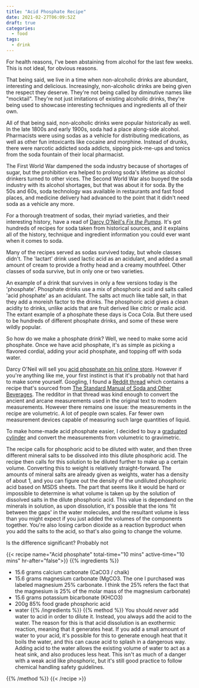 ```yaml
---
title: "Acid Phosphate Recipe"
date: 2021-02-27T06:09:52Z
draft: true
categories:
  - food
tags:
  - drink
---
```


For health reasons, I've been abstaining from alcohol for the last few weeks.
This is not ideal, for obvious reasons.

That being said, we live in a time when non-alcoholic drinks are abundant,
interesting and delicious.
Increasingly, non-alcoholic drinks are being given the respect they deserve.
They're not being called by diminutive names like "mocktail".
They're not just imitations of existing alcoholic drinks, they're being used
to showcase interesting techniques and ingredients all of their own.

All of that being said, non-alcoholic drinks were popular historically as well.
In the late 1800s and early 1900s, soda had a place along-side alcohol.
Pharmacists were using sodas as a vehicle for distributing medications, as well
as other fun intoxicants like cocaine and morphine.
Instead of drunks, there were narcotic addicted soda addicts, sipping pick-me-ups
and tonics from the soda fountain of their local pharmacist.

The First World War dampened the soda industry because of shortages of sugar,
but the prohibition era helped to prolong soda's lifetime as alcohol drinkers
turned to other vices.
The Second World War also buoyed the soda industry with its alcohol shortages,
but that was about it for soda.
By the 50s and 60s, soda technology was available in restaurants and fast food
places, and medicine delivery had advanced to the point that it didn't need
soda as a vehicle any more.

For a thorough treatment of sodas, their myriad varieties, and their interesting
history, have a read of [Darcy O'Neil's *Fix the Pumps*](https://shop.artofdrink.com/product/fix-the-pumps/).
It's got hundreds of recipes for soda taken from historical sources, and it
explains all of the history, technique and ingredient information you could
ever want when it comes to soda.

Many of the recipes served as sodas survived today, but whole classes didn't.
The 'lactart' drink used lactic acid as an acidulant, and added a small amount
of cream to provide a frothy head and a creamy mouthfeel.
Other classes of soda survive, but in only one or two varieties.

An example of a drink that survives in only a few versions today is the 'phosphate'.
Phosphate drinks use a mix of phosphoric acid and salts called 'acid phosphate'
as an acidulant.
The salts act much like table salt, in that they add a moreish factor to the drinks.
The phosphoric acid gives a clean acidity to drinks, unlike acids that are fruit
derived like citric or malic acid.
The extant example of a phosphate these days is Coca Cola.
But there used to be hundreds of different phosphate drinks, and some of these
were wildly popular.

So how do we make a phosphate drink?
Well, we need to make some acid phosphate.
Once we have acid phosphate, it's as simple as picking a flavored cordial,
adding your acid phosphate, and topping off with soda water.

Darcy O'Neil will sell you [acid phosphate on his online store](https://shop.artofdrink.com/product/acid-phosphate/).
However if you're anything like me, your first instinct is that it's probably
not that hard to make some yourself.
Googling, I found a [Reddit thread](https://www.reddit.com/r/cocktails/comments/6fmgnu/home_made_acid_phosphate/) which contains a recipe that's sourced from
[The Standard Manual of Soda and Other Beverages](https://books.google.com.au/books/about/The_Standard_Manual_of_Soda_and_Other_Be.html?id=kekRAAAAYAAJ&redir_esc=y).
The redditor in that thread was kind enough to convert the ancient and arcane measurements
used in the original text to modern measurements.
However there remains one issue: the measurements in the recipe are volumetric.
A lot of people own scales.
Far fewer own measurement devices capable of measuring such large quantities
of liquid.

To make home-made acid phosphate easier, I decided to buy a [graduated cylinder](https://ebay.us/Z1YaXb)
and convert the measurements from volumetric to gravimetric.

The recipe calls for phosphoric acid to be diluted with water, and then three different
mineral salts to be dissolved into this dilute phosphoric acid.
The recipe then calls for this solution to be diluted further to make up a certain volume.
Converting this to weight is relatively straight-forward.
The amounts of mineral salts are already given as weights, water has a density of about 1,
and you can figure out the density of the undiluted phosphoric acid based on MSDS sheets.
The part that seems like it would be hard or impossible to determine is what volume
is taken up by the solution of dissolved salts in the dilute phosphoric acid.
This value is dependand on the minerals in solution, as upon dissolution, it's possible
that the ions 'fit between the gaps' in the water molecules, and the resultant volume
is less than you might expect if you just added the volumes of the components together.
You're also losing carbon dioxide as a reaction byproduct when you add the salts
to the acid, so that's also going to change the volume.

Is the difference significant?
Probably not

{{< recipe name="Acid phosphate" total-time="10 mins" active-time="10 mins" hr-after="false">}}
  {{% ingredients %}}
  * 15.6 grams calcium carbonate (CaCO3 / chalk)
  * 15.6 grams magnesium carbonate (MgCO3. The one I purchased was labeled magnesium 25% carbonate. I think the 25% refers
the fact that the magnesium is 25% of the molar mass of the magnesium carbonate)
  * 15.6 grams potassium bicarbonate (KHCO3)
  * 200g 85% food grade phosphoric acid
  * water
  {{% /ingredients %}}
  {{% method %}}
  You should _never_ add water to acid in order to dilute it.
  Instead, you always add the acid to the water.
  The reason for this is that acid dissolution is an exothermic reaction, meaning that it generates heat.
  If you add a small amount of water to your acid, it's possible for this to generate enough heat that it boils the water,
  and this can cause acid to splash in a dangerous way.
  Adding acid to the water allows the existing volume of water to act as a heat sink, and also produces less heat.
  This isn't as much of a danger with a weak acid like phosphoric, but it's still good practice to follow chemical handling safety guidelines.


  {{% /method %}}
{{< /recipe >}}


